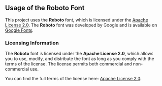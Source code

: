 ## Usage of the Roboto Font

This project uses the **Roboto** font, which is licensed under the [Apache License 2.0](https://www.apache.org/licenses/LICENSE-2.0). The **Roboto** font was developed by Google and is available on [Google Fonts](https://fonts.google.com/specimen/Roboto).

### Licensing Information

The **Roboto** font is licensed under the **Apache License 2.0**, which allows you to use, modify, and distribute the font as long as you comply with the terms of the license. The license permits both commercial and non-commercial use.

You can find the full terms of the license here: [Apache License 2.0](https://www.apache.org/licenses/LICENSE-2.0).

